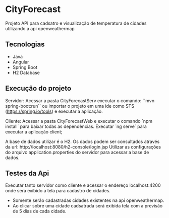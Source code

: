 # CityForecast

Projeto API para cadsatro e visualização de temperatura de cidades utilizando a api openweathermap

## Tecnologias

 - Java
 - Angular
 - Spring Boot 
 - H2 Database

## Execução do projeto

Servidor:
Acessar a pasta CityForecastServ executar o comando:  ´´mvn spring-boot:run´´
ou importar o projeto em uma ide como STS (https://spring.io/tools) e executar a aplicação.

Cliente:
Acessar a pasta CityForecastWeb e executar o comando ´npm install´ para baixar todas as dependências.
Executar ´ng serve´ para executar a aplicação client;

A base de dados utilizar é o H2.
Os dados podem ser consultados através da url: http://localhost:8080/h2-console/login.jsp
Utilizar as configurações do arquivo application.properties do servidor para acessar a base de dados.
  
 ## Testes da Api
 
 Executar tanto servidor como cliente e acessar o endereço localhost:4200 onde será exibido a tela para cadastro de cidades.
 
 - Somente serão cadastradas cidades existentes na api openweathermap.
 - Ao clicar sobre uma cidade cadsatrada será exibida tela com a previsão de 5 dias de cada cidade.
 
 
